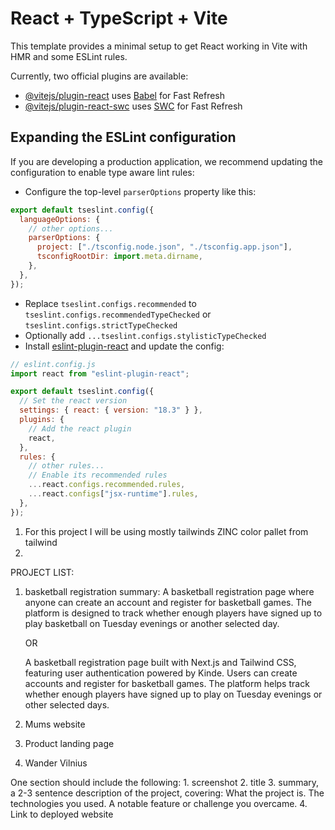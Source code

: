 # React + TypeScript + Vite

This template provides a minimal setup to get React working in Vite with HMR and some ESLint rules.

Currently, two official plugins are available:

- [@vitejs/plugin-react](https://github.com/vitejs/vite-plugin-react/blob/main/packages/plugin-react/README.md) uses [Babel](https://babeljs.io/) for Fast Refresh
- [@vitejs/plugin-react-swc](https://github.com/vitejs/vite-plugin-react-swc) uses [SWC](https://swc.rs/) for Fast Refresh

## Expanding the ESLint configuration

If you are developing a production application, we recommend updating the configuration to enable type aware lint rules:

- Configure the top-level `parserOptions` property like this:

```js
export default tseslint.config({
  languageOptions: {
    // other options...
    parserOptions: {
      project: ["./tsconfig.node.json", "./tsconfig.app.json"],
      tsconfigRootDir: import.meta.dirname,
    },
  },
});
```

- Replace `tseslint.configs.recommended` to `tseslint.configs.recommendedTypeChecked` or `tseslint.configs.strictTypeChecked`
- Optionally add `...tseslint.configs.stylisticTypeChecked`
- Install [eslint-plugin-react](https://github.com/jsx-eslint/eslint-plugin-react) and update the config:

```js
// eslint.config.js
import react from "eslint-plugin-react";

export default tseslint.config({
  // Set the react version
  settings: { react: { version: "18.3" } },
  plugins: {
    // Add the react plugin
    react,
  },
  rules: {
    // other rules...
    // Enable its recommended rules
    ...react.configs.recommended.rules,
    ...react.configs["jsx-runtime"].rules,
  },
});
```

1. For this project I will be using mostly tailwinds ZINC color pallet from tailwind
2.

PROJECT LIST:

1. basketball registration
   summary: A basketball registration page where anyone can create an account and register for basketball games. The platform is designed to track whether enough players have signed up to play basketball on Tuesday evenings or another selected day.

   OR

   A basketball registration page built with Next.js and Tailwind CSS, featuring user authentication powered by Kinde. Users can create accounts and register for basketball games. The platform helps track whether enough players have signed up to play on Tuesday evenings or other selected days.

2. Mums website
3. Product landing page
4. Wander Vilnius

One section should include the following: 1. screenshot 2. title 3. summary, a 2-3 sentence description of the project, covering:
What the project is.
The technologies you used.
A notable feature or challenge you overcame. 4. Link to deployed website
